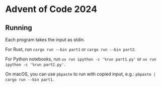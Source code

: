 # Advent of Code 2024

## Running

Each program takes the input as stdin.

For Rust, run `cargo run --bin part1` or `cargo run --bin part2`.

For Python notebooks, run `uv run ipython -c '%run part1.py'` or `uv run ipython -c '%run part2.py'`.

On macOS, you can use `pbpaste` to run with copied input, e.g.: `pbpaste | cargo run --bin part1`.
